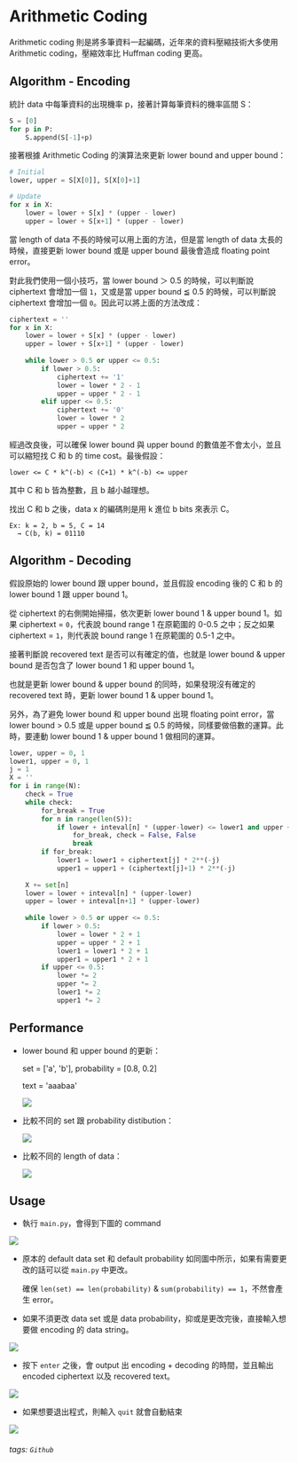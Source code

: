 # Arithmetic Coding

Arithmetic coding 則是將多筆資料一起編碼，近年來的資料壓縮技術大多使用 Arithmetic coding，壓縮效率比 Huffman coding 更高。

## Algorithm - Encoding

統計 data 中每筆資料的出現機率 p，接著計算每筆資料的機率區間 S：

```python
S = [0]
for p in P:
    S.append(S[-1]+p)
```

接著根據 Arithmetic Coding 的演算法來更新 lower bound and upper bound：

```python
# Initial
lower, upper = S[X[0]], S[X[0]+1]

# Update
for x in X:
    lower = lower + S[x] * (upper - lower)
    upper = lower + S[x+1] * (upper - lower)
```

當 length of data 不長的時候可以用上面的方法，但是當 length of data 太長的時候，直接更新 lower bound 或是 upper bound 最後會造成 floating point error。

對此我們使用一個小技巧，當 lower bound ＞ 0.5 的時候，可以判斷說 ciphertext 會增加一個 `1`，又或是當 upper bound ≦ 0.5 的時候，可以判斷說 ciphertext 會增加一個 `0`。因此可以將上面的方法改成：

```python
ciphertext = ''
for x in X:
    lower = lower + S[x] * (upper - lower)
    upper = lower + S[x+1] * (upper - lower)
    
    while lower > 0.5 or upper <= 0.5:
        if lower > 0.5:
            ciphertext += '1'
            lower = lower * 2 - 1
            upper = upper * 2 - 1
        elif upper <= 0.5:
            ciphertext += '0'
            lower = lower * 2
            upper = upper * 2
```

經過改良後，可以確保 lower bound 與 upper bound 的數值差不會太小，並且可以縮短找 C 和 b 的 time cost。最後假設：
```
lower <= C * k^(-b) < (C+1) * k^(-b) <= upper
```
其中 C 和 b 皆為整數，且 b 越小越理想。

找出 C 和 b 之後，data x 的編碼則是用 k 進位 b bits 來表示 C。

```
Ex: k = 2, b = 5, C = 14
  → C(b, k) = 01110
```

## Algorithm - Decoding

假設原始的 lower bound 跟 upper bound，並且假設 encoding 後的 C 和 b 的 lower bound 1 跟 upper bound 1。

從 ciphertext 的右側開始掃描，依次更新 lower bound 1 & upper bound 1。如果 ciphertext = `0`，代表說 bound range 1 在原範圍的 0-0.5 之中；反之如果 ciphertext = `1`，則代表說 bound range 1 在原範圍的 0.5-1 之中。

接著判斷說 recovered text 是否可以有確定的值，也就是 lower bound & upper bound 是否包含了 lower bound 1 和 upper bound 1。

也就是更新 lower bound & upper bound 的同時，如果發現沒有確定的 recovered text 時，更新 lower bound 1 & upper bound 1。

另外，為了避免 lower bound 和 upper bound 出現 floating point error，當 lower bound > 0.5 或是 upper bound ≦ 0.5 的時候，同樣要做倍數的運算。此時，要連動 lower bound 1 & upper bound 1 做相同的運算。

```python
lower, upper = 0, 1
lower1, upper = 0, 1
j = 1
X = ''
for i in range(N):
    check = True
    while check:
        for_break = True
        for n in range(len(S)):
            if lower + inteval[n] * (upper-lower) <= lower1 and upper + inteval[n+1] * (upper-lower) > upper1:
                for_break, check = False, False
                break
        if for_break:
            lower1 = lower1 + ciphertext[j] * 2**(-j)
            upper1 = upper1 + (ciphertext[j]+1) * 2**(-j)
            
    X += set[n]
    lower = lower + inteval[n] * (upper-lower)
    upper = lower + inteval[n+1] * (upper-lower)
    
    while lower > 0.5 or upper <= 0.5:
        if lower > 0.5:
            lower = lower * 2 + 1
            upper = upper * 2 + 1
            lower1 = lower1 * 2 + 1
            upper1 = upper1 * 2 + 1
        if upper <= 0.5:
            lower *= 2
            upper *= 2
            lower1 *= 2
            upper1 *= 2
```

## Performance

* lower bound 和 upper bound 的更新：

    set = ['a', 'b'], probability = [0.8, 0.2]
    
    text = 'aaabaa'

    ![](https://i.imgur.com/5F5Ir54.jpg)

* 比較不同的 set 跟 probability distibution：
    
    ![](https://i.imgur.com/O1FfDLB.jpg)

    
* 比較不同的 length of data：

    ![](https://i.imgur.com/8GaDDYd.jpg)

## Usage

* 執行 `main.py`，會得到下圖的 command

![](https://i.imgur.com/l3BDRIk.png)

* 原本的 default data set 和 default probability 如同圖中所示，如果有需要更改的話可以從 `main.py` 中更改。

  確保 `len(set) == len(probability)` & `sum(probability) == 1`，不然會產生 error。

* 如果不須更改 data set 或是 data probability，抑或是更改完後，直接輸入想要做 encoding 的 data string。

![](https://i.imgur.com/zqKl9EH.png)

* 按下 `enter` 之後，會 output 出 encoding + decoding 的時間，並且輸出 encoded ciphertext 以及 recovered text。

![](https://i.imgur.com/yXYCNPb.png)

* 如果想要退出程式，則輸入 `quit` 就會自動結束

![](https://i.imgur.com/2MoTh8r.png)

###### tags: `Github`
